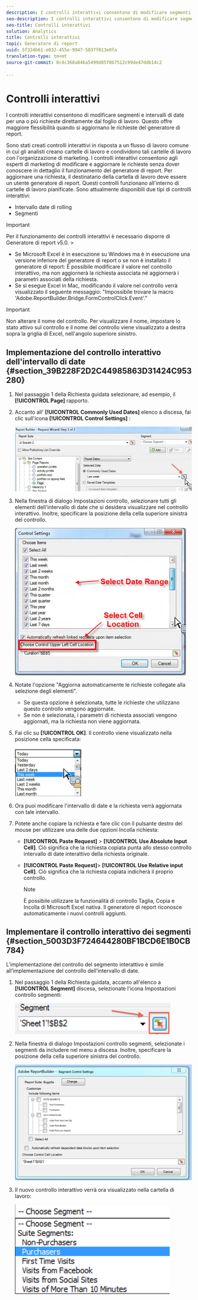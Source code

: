 ```yaml
---
description: I controlli interattivi consentono di modificare segmenti e intervalli di date per una o più richieste direttamente dal foglio di lavoro. Questo offre maggiore flessibilità quando si aggiornano le richieste del generatore di report.
seo-description: I controlli interattivi consentono di modificare segmenti e intervalli di date per una o più richieste direttamente dal foglio di lavoro. Questo offre maggiore flessibilità quando si aggiornano le richieste del generatore di report.
seo-title: Controlli interattivi
solution: Analytics
title: Controlli interattivi
topic: Generatore di report
uuid: 5f324b61-e032-455e-9947-5037f013e0fa
translation-type: tm+mt
source-git-commit: 8c4c368a84ba5499d85f0b7512c99de47ddb14c2

---
```



# Controlli interattivi

I controlli interattivi consentono di modificare segmenti e intervalli di date per una o più richieste direttamente dal foglio di lavoro. Questo offre maggiore flessibilità quando si aggiornano le richieste del generatore di report.

Sono stati creati controlli interattivi in risposta a un flusso di lavoro comune in cui gli analisti creano cartelle di lavoro e condividono tali cartelle di lavoro con l'organizzazione di marketing. I controlli interattivi consentono agli esperti di marketing di modificare e aggiornare le richieste senza dover conoscere in dettaglio il funzionamento del generatore di report. Per aggiornare una richiesta, il destinatario della cartella di lavoro deve essere un utente generatore di report. Questi controlli funzionano all'interno di cartelle di lavoro pianificate. Sono attualmente disponibili due tipi di controlli interattivi:

* Intervallo date di rolling
* Segmenti

>[!IMPORTANT]
>
>Per il funzionamento dei controlli interattivi è necessario disporre di Generatore di report v5.0. &gt;
>* Se Microsoft Excel è in esecuzione su Windows ma è in esecuzione una versione inferiore del generatore di report o se non è installato il generatore di report: È possibile modificare il valore nel controllo interattivo, ma non aggiornerà la richiesta associata né aggiornerà i parametri associati della richiesta.
>* Se si esegue Excel in Mac, modificando il valore nel controllo verrà visualizzato il seguente messaggio: "Impossibile trovare la macro 'Adobe.ReportBuilder.Bridge.FormControlClick.Event'."
>



>[!IMPORTANT]
>
>Non alterare il nome del controllo. Per visualizzare il nome, impostare lo stato attivo sul controllo e il nome del controllo viene visualizzato a destra sopra la griglia di Excel, nell'angolo superiore sinistro.

## Implementazione del controllo interattivo dell'intervallo di date {#section_39B228F2D2C44985863D31424C953280}

1. Nel passaggio 1 della Richiesta guidata selezionare, ad esempio, il **[!UICONTROL Page]** rapporto.
1. Accanto all' **[!UICONTROL Commonly Used Dates]** elenco a discesa, fai clic sull'icona **[!UICONTROL Control Settings]** :

   ![](assets/date_range_control.png)

1. Nella finestra di dialogo Impostazioni controllo, selezionare tutti gli elementi dell'intervallo di date che si desidera visualizzare nel controllo interattivo. Inoltre, specificare la posizione della cella superiore sinistra del controllo.

   ![](assets/control_settings.png)

1. Notate l'opzione "Aggiorna automaticamente le richieste collegate alla selezione degli elementi".

   * Se questa opzione è selezionata, tutte le richieste che utilizzano questo controllo vengono aggiornate.
   * Se non è selezionata, i parametri di richiesta associati vengono aggiornati, ma la richiesta non viene aggiornata.

1. Fai clic su **[!UICONTROL OK]**. Il controllo viene visualizzato nella posizione cella specificata:

   ![](assets/date_range_control_interactive.png)

1. Ora puoi modificare l'intervallo di date e la richiesta verrà aggiornata con tale intervallo.
1. Potete anche copiare la richiesta e fare clic con il pulsante destro del mouse per utilizzare una delle due opzioni Incolla richiesta:

   * **[!UICONTROL Paste Request]** &gt; **[!UICONTROL Use Absolute Input Cell]**. Ciò significa che la richiesta copiata punta allo stesso controllo intervallo di date interattivo della richiesta originale.

   * **[!UICONTROL Paste Request]**&gt; **[!UICONTROL Use Relative input Cell]**. Ciò significa che la richiesta copiata indicherà il proprio controllo.

      >[!NOTE]
      >
      >È possibile utilizzare la funzionalità di controllo Taglia, Copia e Incolla di Microsoft Excel nativa. Il generatore di report riconosce automaticamente i nuovi controlli aggiunti.

## Implementare il controllo interattivo dei segmenti {#section_5003D3F724644280BF1BCD6E1B0CB784}

L’implementazione del controllo del segmento interattivo è simile all’implementazione del controllo dell’intervallo di date.

1. Nel passaggio 1 della Richiesta guidata, accanto all'elenco a **[!UICONTROL Segment]** discesa, selezionate l'icona Impostazioni controllo segmenti:

   ![](assets/segment_interactive_1.png)

1. Nella finestra di dialogo Impostazioni controllo segmenti, selezionate i segmenti da includere nel menu a discesa. Inoltre, specificare la posizione della cella superiore sinistra del controllo.

   ![](assets/segment_drop_down_properties.png)

1. Il nuovo controllo interattivo verrà ora visualizzato nella cartella di lavoro:

   ![](assets/segment_interactive_3.png)

